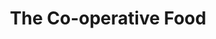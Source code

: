 ---
title: "The Co-operative Food"
url: /gateshead/the-co-operative-food-fewster-square/
shop: supermarket
---